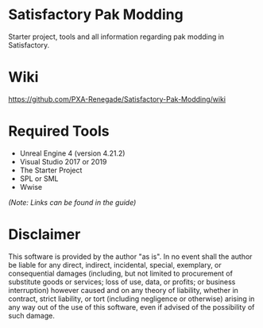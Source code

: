 # Satisfactory Pak Modding

Starter project, tools and all information regarding pak modding in Satisfactory.

# Wiki

https://github.com/PXA-Renegade/Satisfactory-Pak-Modding/wiki

# Required Tools

* Unreal Engine 4 (version 4.21.2)
* Visual Studio 2017 or 2019
* The Starter Project
* SPL or SML
* Wwise

_(Note: Links can be found in the guide)_

# Disclaimer

This software is provided by the author "as is". In no event shall the author be liable for any direct, indirect, incidental, special, exemplary, or consequential damages (including, but not limited to procurement of substitute goods or services; loss of use, data, or profits; or business interruption) however caused and on any theory of liability, whether in contract, strict liability, or tort (including negligence or otherwise) arising in any way out of the use of this software, even if advised of the possibility of such damage.
